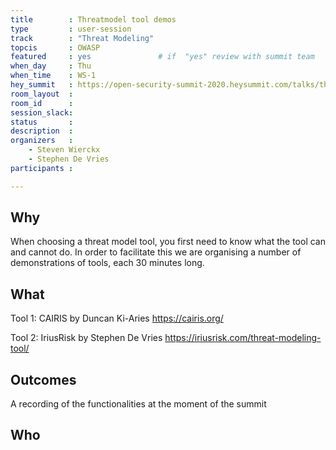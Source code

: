 ```yaml
---
title        : Threatmodel tool demos 
type         : user-session
track        : "Threat Modeling"
topcis       : OWASP
featured     : yes               # if  "yes" review with summit team
when_day     : Thu
when_time    : WS-1
hey_summit   : https://open-security-summit-2020.heysummit.com/talks/threatmodel-tool-demos/
room_layout  :
room_id      : 
session_slack: 
status       : 
description  : 
organizers   :
    - Steven Wierckx
    - Stephen De Vries
participants :

---
```


## Why
When choosing a threat model tool, you first need to know what the tool can and cannot do. In order to facilitate this we are organising a number of demonstrations of tools, each 30 minutes long.

## What
Tool 1: CAIRIS by Duncan Ki-Aries
https://cairis.org/

Tool 2: IriusRisk by Stephen De Vries
https://iriusrisk.com/threat-modeling-tool/


## Outcomes
A recording of the functionalities at the moment of the summit

## Who
